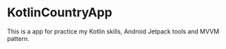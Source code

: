 # KotlinCountryApp

This is a app for practice my Kotlin skills, Android Jetpack tools and MVVM pattern.
